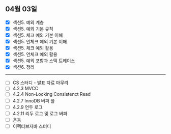 ## 04월 03일

- [x] 섹션5. 예외 계층
- [x] 섹션5. 예외 기본 규칙
- [x] 섹션5. 체크 예외 기본 이해
- [x] 섹션5. 언체크 예외 기본 이해
- [x] 섹션5. 체크 예외 활용
- [x] 섹션5. 언체크 예외 활용
- [x] 섹션5. 예외 포함과 스택 트레이스
- [x] 섹션6. 정리

---

- [ ] CS 스터디 - 발표 자료 마무리
- [ ] 4.2.3 MVCC
- [ ] 4.2.4 Non-Locking Consistenct Read
- [ ] 4.2.7 InnoDB 버퍼 풀
- [ ] 4.2.9 언두 로그
- [ ] 4.2.11 리두 로그 및 로그 버퍼
- [ ] 운동
- [ ] 이펙티브자바 스터디
